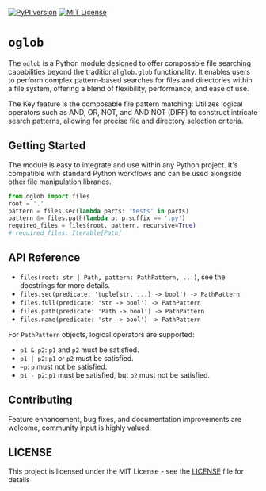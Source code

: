 [![PyPI version](https://img.shields.io/pypi/v/oglob.svg)](https://pypi.python.org/pypi/oglob)
[![MIT License](https://img.shields.io/badge/license-MIT-Green.svg?style=flat)](https://github.com/thautwarm/oglob/blob/main/LICENSE)

# `oglob`

The `oglob` is a Python module designed to offer composable file searching capabilities beyond the traditional `glob.glob` functionality. It enables users to perform complex pattern-based searches for files and directories within a file system, offering a blend of flexibility, performance, and ease of use.

The Key feature is the composable file pattern matching: Utilizes logical operators such as AND, OR, NOT, and AND NOT (DIFF) to construct intricate search patterns, allowing for precise file and directory selection criteria.

## Getting Started

The module is easy to integrate and use within any Python project. It's compatible with standard Python workflows and can be used alongside other file manipulation libraries.

```python
from oglob import files
root = '.'
pattern = files.sec(lambda parts: 'tests' in parts)
pattern &= files.path(lambda p: p.suffix == '.py')
required_files = files(root, pattern, recursive=True)
# required_files: Iterable[Path]
```

## API Reference

- `files(root: str | Path, pattern: PathPattern, ...)`, see the docstrings for more details.
- `files.sec(predicate: 'tuple[str, ...] -> bool') -> PathPattern`
- `files.full(predicate: 'str -> bool') -> PathPattern`
- `files.path(predicate: 'Path -> bool') -> PathPattern`
- `files.name(predicate: 'str -> bool') -> PathPattern`

For `PathPattern` objects, logical operators are supported:

- `p1 & p2`: `p1` and `p2` must be satisfied.
- `p1 | p2`: `p1` or `p2` must be satisfied.
- `~p`: `p` must not be satisfied.
- `p1 - p2`: `p1` must be satisfied, but `p2` must not be satisfied.

## Contributing

Feature enhancement, bug fixes, and documentation improvements are welcome, community input is highly valued.

## LICENSE

This project is licensed under the MIT License - see the [LICENSE](LICENSE) file for details
